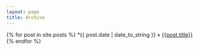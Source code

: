 ```yaml
---
layout: page
title: Archive
---
```


{% for post in site.posts %}
 *{{ post.date | date_to_string }} &raquo; [{{post.title}}]({{post.url}})
{% endfor %}

